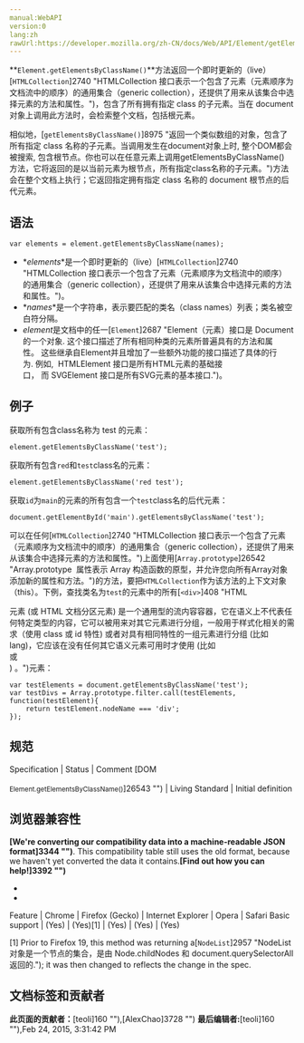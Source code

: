 ```yaml
---
manual:WebAPI
version:0
lang:zh
rawUrl:https://developer.mozilla.org/zh-CN/docs/Web/API/Element/getElementsByClassName
---
```






**`Element.getElementsByClassName()`**方法返回一个即时更新的（live）[`HTMLCollection`]2740 "HTMLCollection 接口表示一个包含了元素（元素顺序为文档流中的顺序）的通用集合（generic collection），还提供了用来从该集合中选择元素的方法和属性。")，包含了所有拥有指定 class 的子元素。当在 document 对象上调用此方法时，会检索整个文档，包括根元素。



相似地，[`getElementsByClassName()`]8975 "返回一个类似数组的对象，包含了所有指定 class 名称的子元素。当调用发生在document对象上时, 整个DOM都会被搜索, 包含根节点。你也可以在任意元素上调用getElementsByClassName() 方法，它将返回的是以当前元素为根节点，所有指定class名称的子元素。")方法会在整个文档上执行；它返回指定拥有指定 class 名称的 document 根节点的后代元素。


## 语法<a name="Syntax"></a>

```
var elements = element.getElementsByClassName(names);
```

* *<var>elements</var>*是一个即时更新的（live）[`HTMLCollection`]2740 "HTMLCollection 接口表示一个包含了元素（元素顺序为文档流中的顺序）的通用集合（generic collection），还提供了用来从该集合中选择元素的方法和属性。")。
* *<var>names</var>*是一个字符串，表示要匹配的类名（class names）列表；类名被空白符分隔。
* *element*是文档中的任一[`Element`]2687 "Element（元素）接口是 Document的一个对象. 这个接口描述了所有相同种类的元素所普遍具有的方法和属性。 这些继承自Element并且增加了一些额外功能的接口描述了具体的行为. 例如,  HTMLElement 接口是所有HTML元素的基础接口， 而 SVGElement 接口是所有SVG元素的基本接口.")。

## 例子<a name="Examples"></a>


获取所有包含class名称为 test 的元素：


```
element.getElementsByClassName('test');
```


获取所有包含`red`和`test`class名的元素：


```
element.getElementsByClassName('red test');
```


获取`id`为`main`的元素的所有包含一个`test`class名的后代元素：


```
document.getElementById('main').getElementsByClassName('test');
```


可以在任何[`HTMLCollection`]2740 "HTMLCollection 接口表示一个包含了元素（元素顺序为文档流中的顺序）的通用集合（generic collection），还提供了用来从该集合中选择元素的方法和属性。")上面使用[`Array.prototype`]26542 "Array.prototype  属性表示 Array 构造函数的原型，并允许您向所有Array对象添加新的属性和方法。")的方法，要把`HTMLCollection`作为该方法的上下文对象（this）。下例，查找类名为`test`的元素中的所有[`<div>`]408 "HTML <div> 元素 (或 HTML 文档分区元素) 是一个通用型的流内容容器，它在语义上不代表任何特定类型的内容，它可以被用来对其它元素进行分组，一般用于样式化相关的需求（使用 class 或 id 特性) 或者对具有相同特性的一组元素进行分组 (比如 lang)，它应该在没有任何其它语义元素可用时才使用 (比如 <article> 或 <nav>) 。")元素：


```
var testElements = document.getElementsByClassName('test');
var testDivs = Array.prototype.filter.call(testElements, function(testElement){
    return testElement.nodeName === 'div';
});
```

## 规范<a name="Browser_Compatibility"></a>

Specification | Status | Comment 
[DOM<br></br><small>Element.getElementsByClassName()</small>]26543 "") | Living Standard | Initial definition 


## 浏览器兼容性<a name="浏览器兼容性"></a>


**[We&#39;re converting our compatibility data into a machine-readable JSON format]3344 "")**. This compatibility table still uses the old format, because we haven&#39;t yet converted the data it contains.**[Find out how you can help!]3392 "")**


* 
* 

Feature | Chrome | Firefox (Gecko) | Internet Explorer | Opera | Safari 
Basic support | (Yes) | (Yes)[1] | (Yes) | (Yes) | (Yes) 





[1] Prior to Firefox 19, this method was returning a[`NodeList`]2957 "NodeList 对象是一个节点的集合，是由 Node.childNodes 和 document.querySelectorAll 返回的."); it was then changed to reflects the change in the spec.




## 文档标签和贡献者
**此页面的贡献者：**[teoli]160 ""),[AlexChao]3728 "")
**最后编辑者:**[teoli]160 ""),<time>Feb 24, 2015, 3:31:42 PM</time>



